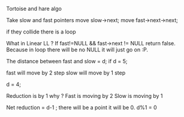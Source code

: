 Tortoise and hare algo

Take slow and fast pointers
move slow->next;
move fast->next->next;

if they collide there is a loop

What in Linear LL ?
If fast!=NULL && fast->next != NULL return false.
Because in loop there will be no NULL it will just go on :P.

The distance between fast and slow = d;
if d = 5;

fast will move by 2 step
slow will move by 1 step

d = 4;

Reduction is by 1 why ?
Fast is moving by 2
Slow is moving by 1

Net reduction = d-1 ;
there will be a point it will be 0.
d%1 = 0
